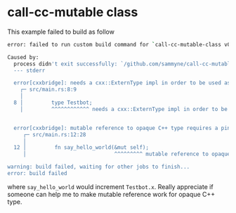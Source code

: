# call-cc-mutable class

This example failed to build as follow

```bash
error: failed to run custom build command for `call-cc-mutable-class v0.1.0 (/github.com/sammyne/call-cc-mutable-class)`

Caused by:
  process didn't exit successfully: `/github.com/sammyne/call-cc-mutable-class/target/debug/build/call-cc-mutable-class-a20b9e389db3e0ce/build-script-build` (exit status: 1)
  --- stderr

  error[cxxbridge]: needs a cxx::ExternType impl in order to be used as a non-pinned mutable reference in signature of `say_hello_world`
    ┌─ src/main.rs:8:9
    │
  8 │         type Testbot;
    │         ^^^^^^^^^^^^ needs a cxx::ExternType impl in order to be used as a non-pinned mutable reference in signature of `say_hello_world`


  error[cxxbridge]: mutable reference to opaque C++ type requires a pin -- use `self: Pin<&mut Testbot>`
     ┌─ src/main.rs:12:28
     │
  12 │         fn say_hello_world(&mut self);
     │                            ^^^^^^^^^ mutable reference to opaque C++ type requires a pin -- use `self: Pin<&mut Testbot>`

warning: build failed, waiting for other jobs to finish...
error: build failed
```


where `say_hello_world` would increment `Testbot.x`.
Really appreciate if someone can help me to make mutable reference work for opaque C++ type.
